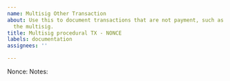 ```yaml
---
name: Multisig Other Transaction
about: Use this to document transactions that are not payment, such as changes to
  the multisig.
title: Multisig procedural TX - NONCE
labels: documentation
assignees: ''

---
```


Nonce:
Notes:
